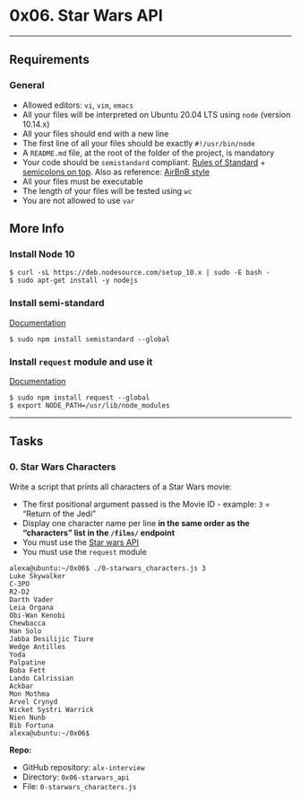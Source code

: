 # 0x06. Star Wars API
---
## Requirements
### General

-   Allowed editors: `vi`, `vim`, `emacs`
-   All your files will be interpreted on Ubuntu 20.04 LTS using `node` (version 10.14.x)
-   All your files should end with a new line
-   The first line of all your files should be exactly `#!/usr/bin/node`
-   A `README.md` file, at the root of the folder of the project, is mandatory
-   Your code should be `semistandard` compliant. [Rules of Standard](https://intranet.alxswe.com/rltoken/9P3gH5mVdJCEKL87E-IMaA "Rules of Standard") + [semicolons on top](https://intranet.alxswe.com/rltoken/WjMvQfBMKBdsNUuHyg55Dw "semicolons on top"). Also as reference: [AirBnB style](https://intranet.alxswe.com/rltoken/Xp81RT-Sfi7uE_kNCSXunw "AirBnB style")
-   All your files must be executable
-   The length of your files will be tested using `wc`
-   You are not allowed to use `var`

## More Info

### Install Node 10

```
$ curl -sL https://deb.nodesource.com/setup_10.x | sudo -E bash -
$ sudo apt-get install -y nodejs
```

### Install semi-standard

[Documentation](https://intranet.alxswe.com/rltoken/WjMvQfBMKBdsNUuHyg55Dw "Documentation")

```
$ sudo npm install semistandard --global
```

### Install `request` module and use it

[Documentation](https://intranet.alxswe.com/rltoken/BWz2gc45S-nZaxEY6GA6Zw "Documentation")

```
$ sudo npm install request --global
$ export NODE_PATH=/usr/lib/node_modules
```

---
## Tasks

### 0\. Star Wars Characters

Write a script that prints all characters of a Star Wars movie:

-   The first positional argument passed is the Movie ID - example: `3` = “Return of the Jedi”
-   Display one character name per line **in the same order as the “characters” list in the `/films/` endpoint**
-   You must use the [Star wars API](https://intranet.alxswe.com/rltoken/gh_NaSUk9QlXHVoACFU-tg "Star wars API")
-   You must use the `request` module

```
alexa@ubuntu:~/0x06$ ./0-starwars_characters.js 3
Luke Skywalker
C-3PO
R2-D2
Darth Vader
Leia Organa
Obi-Wan Kenobi
Chewbacca
Han Solo
Jabba Desilijic Tiure
Wedge Antilles
Yoda
Palpatine
Boba Fett
Lando Calrissian
Ackbar
Mon Mothma
Arvel Crynyd
Wicket Systri Warrick
Nien Nunb
Bib Fortuna
alexa@ubuntu:~/0x06$ 
```

**Repo:**

-   GitHub repository: `alx-interview`
-   Directory: `0x06-starwars_api`
-   File: `0-starwars_characters.js`